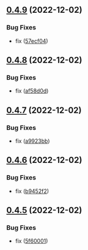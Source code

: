 ## [0.4.9](https://github.com/Team-du-soleil-levant/ndi_frontend/compare/v0.4.8...v0.4.9) (2022-12-02)


### Bug Fixes

* fix ([57ecf04](https://github.com/Team-du-soleil-levant/ndi_frontend/commit/57ecf0428b595fc427a7635d2c0e49c9a9be8eee))



## [0.4.8](https://github.com/Team-du-soleil-levant/ndi_frontend/compare/v0.4.7...v0.4.8) (2022-12-02)


### Bug Fixes

* fix ([af58d0d](https://github.com/Team-du-soleil-levant/ndi_frontend/commit/af58d0d17d606fa384fdd3dabe2f5f92280d966a))



## [0.4.7](https://github.com/Team-du-soleil-levant/ndi_frontend/compare/v0.4.6...v0.4.7) (2022-12-02)


### Bug Fixes

* fix ([a9923bb](https://github.com/Team-du-soleil-levant/ndi_frontend/commit/a9923bb009ae2b583bcc992c7ee769c7b08a11cd))



## [0.4.6](https://github.com/Team-du-soleil-levant/ndi_frontend/compare/v0.4.5...v0.4.6) (2022-12-02)


### Bug Fixes

* fix ([b9452f2](https://github.com/Team-du-soleil-levant/ndi_frontend/commit/b9452f2a4b828329214a4cafac11386aeb17a2a8))



## [0.4.5](https://github.com/Team-du-soleil-levant/ndi_frontend/compare/v0.4.4...v0.4.5) (2022-12-02)


### Bug Fixes

* fix ([5f60001](https://github.com/Team-du-soleil-levant/ndi_frontend/commit/5f60001c3365bc281e4547f23ffa9a4c58dd695f))



